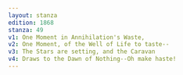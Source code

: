 ```yaml
---
layout: stanza
edition: 1868
stanza: 49
v1: One Moment in Annihilation's Waste,
v2: One Moment, of the Well of Life to taste--
v3: The Stars are setting, and the Caravan
v4: Draws to the Dawn of Nothing--Oh make haste!
---
```

